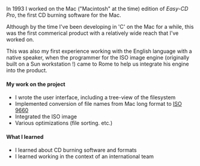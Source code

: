 In 1993 I worked on the Mac ("Macintosh" at the time) edition of *Easy-CD Pro*, the first CD burning software for the Mac.

Although by the time I've been developing in 'C' on the Mac for a while, this was the first commerical product with a relatively wide reach that I've worked on.

This was also my first experience working with the English language with a native speaker, when the programmer for the ISO image engine (originally built on a Sun workstation !) came to Rome to help us integrate his engine into the product.

#### My work on the project

- I wrote the user interface, including a tree-view of the filesystem
- Implemented conversion of file names from Mac long format to [ISO 9660](https://en.wikipedia.org/wiki/ISO_9660)
- Integrated the ISO image
- Various optimizations (file sorting. etc.)

#### What I learned

- I learned about CD burning software and formats
- I learned working in the context of an international team



